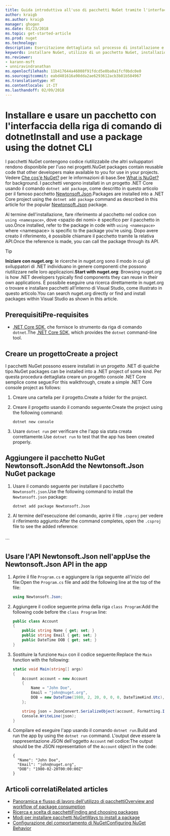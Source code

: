 ```yaml
---
title: Guida introduttiva all'uso di pacchetti NuGet tramite l'interfaccia della riga di comando di dotnet | Microsoft Docs
author: kraigb
ms.author: kraigb
manager: ghogen
ms.date: 01/23/2018
ms.topic: get-started-article
ms.prod: nuget
ms.technology: 
description: Esercitazione dettagliata sul processo di installazione e uso di un pacchetto NuGet in un progetto .NET Core.
keywords: installare NuGet, utilizzo di un pacchetto NuGet, installazione di pacchetti NuGet, riferimenti ai pacchetti NuGet, uso di pacchetti NuGet
ms.reviewer:
- karann-msft
- unniravindranathan
ms.openlocfilehash: 11b417644a46008f91fdcd5e0ba0a1fcf0bdc0e0
ms.sourcegitcommit: eabd401616a98dda2ae6293612acb3b81b584967
ms.translationtype: HT
ms.contentlocale: it-IT
ms.lasthandoff: 02/09/2018
---
```

# <a name="install-and-use-a-package-using-the-dotnet-cli"></a><span data-ttu-id="c0138-104">Installare e usare un pacchetto con l'interfaccia della riga di comando di dotnet</span><span class="sxs-lookup"><span data-stu-id="c0138-104">Install and use a package using the dotnet CLI</span></span>

<span data-ttu-id="c0138-105">I pacchetti NuGet contengono codice riutilizzabile che altri sviluppatori rendono disponibile per l'uso nei progetti.</span><span class="sxs-lookup"><span data-stu-id="c0138-105">NuGet packages contain reusable code that other developers make available to you for use in your projects.</span></span> <span data-ttu-id="c0138-106">Vedere [Che cos'è NuGet?](../What-is-NuGet.md) per le informazioni di base.</span><span class="sxs-lookup"><span data-stu-id="c0138-106">See [What is NuGet?](../What-is-NuGet.md) for background.</span></span> <span data-ttu-id="c0138-107">I pacchetti vengono installati in un progetto .NET Core usando il comando `dotnet add package`, come descritto in questo articolo per il famoso pacchetto [Newtonsoft.Json](https://www.nuget.org/packages/Newtonsoft.Json/).</span><span class="sxs-lookup"><span data-stu-id="c0138-107">Packages are installed into a .NET Core project using the `dotnet add package` command as described in this article for the popular [Newtonsoft.Json](https://www.nuget.org/packages/Newtonsoft.Json/) package.</span></span>

<span data-ttu-id="c0138-108">Al termine dell'installazione, fare riferimento al pacchetto nel codice con `using <namespace>`, dove \<spazio dei nomi\> è specifico per il pacchetto in uso.</span><span class="sxs-lookup"><span data-stu-id="c0138-108">Once installed, refer to the package in code with `using <namespace>` where \<namespace\> is specific to the package you're using.</span></span> <span data-ttu-id="c0138-109">Dopo avere creato il riferimento, è possibile chiamare il pacchetto tramite la relativa API.</span><span class="sxs-lookup"><span data-stu-id="c0138-109">Once the reference is made, you can call the package through its API.</span></span>

> [!Tip]
> <span data-ttu-id="c0138-110">**Iniziare con nuget.org**: le ricerche in nuget.org sono il modo in cui gli sviluppatori di .NET individuano in genere componenti che possono riutilizzare nelle loro applicazioni.</span><span class="sxs-lookup"><span data-stu-id="c0138-110">**Start with nuget.org**: Browsing nuget.org is how .NET developers typically find components they can reuse in their own applications.</span></span> <span data-ttu-id="c0138-111">È possibile eseguire una ricerca direttamente in nuget.org o trovare e installare pacchetti all'interno di Visual Studio, come illustrato in questo articolo.</span><span class="sxs-lookup"><span data-stu-id="c0138-111">You can search nuget.org directly or find and install packages within Visual Studio as shown in this article.</span></span>

## <a name="pre-requisites"></a><span data-ttu-id="c0138-112">Prerequisiti</span><span class="sxs-lookup"><span data-stu-id="c0138-112">Pre-requisites</span></span>

- <span data-ttu-id="c0138-113">[.NET Core SDK](https://www.microsoft.com/net/download/), che fornisce lo strumento da riga di comando `dotnet`.</span><span class="sxs-lookup"><span data-stu-id="c0138-113">The [.NET Core SDK](https://www.microsoft.com/net/download/), which provides the `dotnet` command-line tool.</span></span>

## <a name="create-a-project"></a><span data-ttu-id="c0138-114">Creare un progetto</span><span class="sxs-lookup"><span data-stu-id="c0138-114">Create a project</span></span>

<span data-ttu-id="c0138-115">I pacchetti NuGet possono essere installati in un progetto .NET di qualche tipo.</span><span class="sxs-lookup"><span data-stu-id="c0138-115">NuGet packages can be installed into a .NET project of some kind.</span></span> <span data-ttu-id="c0138-116">Per questa procedura dettagliata creare un progetto console .NET Core semplice come segue:</span><span class="sxs-lookup"><span data-stu-id="c0138-116">For this walkthrough, create a simple .NET Core console project as follows:</span></span>

1. <span data-ttu-id="c0138-117">Creare una cartella per il progetto.</span><span class="sxs-lookup"><span data-stu-id="c0138-117">Create a folder for the project.</span></span>

1. <span data-ttu-id="c0138-118">Creare il progetto usando il comando seguente:</span><span class="sxs-lookup"><span data-stu-id="c0138-118">Create the project using the following command:</span></span>

    ```cli
    dotnet new console
    ```

1. <span data-ttu-id="c0138-119">Usare `dotnet run` per verificare che l'app sia stata creata correttamente.</span><span class="sxs-lookup"><span data-stu-id="c0138-119">Use `dotnet run` to test that the app has been created properly.</span></span>

## <a name="add-the-newtonsoftjson-nuget-package"></a><span data-ttu-id="c0138-120">Aggiungere il pacchetto NuGet Newtonsoft.Json</span><span class="sxs-lookup"><span data-stu-id="c0138-120">Add the Newtonsoft.Json NuGet package</span></span>

1. <span data-ttu-id="c0138-121">Usare il comando seguente per installare il pacchetto `Newtonsoft.json`.</span><span class="sxs-lookup"><span data-stu-id="c0138-121">Use the following command to install the `Newtonsoft.json` package:</span></span>

    ```cli
    dotnet add package Newtonsoft.Json
    ```

1. <span data-ttu-id="c0138-122">Al termine dell'esecuzione del comando, aprire il file `.csproj` per vedere il riferimento aggiunto:</span><span class="sxs-lookup"><span data-stu-id="c0138-122">After the command completes, open the `.csproj` file to see the added reference:</span></span>

    ```xml
  <ItemGroup>
    <PackageReference Include="Newtonsoft.Json" Version="10.0.3" />
  </ItemGroup>
    ```

## <a name="use-the-newtonsoftjson-api-in-the-app"></a><span data-ttu-id="c0138-123">Usare l'API Newtonsoft.Json nell'app</span><span class="sxs-lookup"><span data-stu-id="c0138-123">Use the Newtonsoft.Json API in the app</span></span>

1. <span data-ttu-id="c0138-124">Aprire il file `Program.cs` e aggiungere la riga seguente all'inizio del file:</span><span class="sxs-lookup"><span data-stu-id="c0138-124">Open the `Program.cs` file and add the following line at the top of the file:</span></span>

    ```cs
    using Newtonsoft.Json;
    ```

1. <span data-ttu-id="c0138-125">Aggiungere il codice seguente prima della riga `class Program`:</span><span class="sxs-lookup"><span data-stu-id="c0138-125">Add the following code before the `class Program` line:</span></span>

    ```cs
    public class Account
    {
        public string Name { get; set; }
        public string Email { get; set; }
        public DateTime DOB { get; set; }
    }
    ```

1. <span data-ttu-id="c0138-126">Sostituire la funzione `Main` con il codice seguente:</span><span class="sxs-lookup"><span data-stu-id="c0138-126">Replace the `Main` function with the following:</span></span>

    ```cs
    static void Main(string[] args)
    {
        Account account = new Account
        {
            Name = "John Doe",
            Email = "john@nuget.org",
            DOB = new DateTime(1980, 2, 20, 0, 0, 0, DateTimeKind.Utc),
        };

        string json = JsonConvert.SerializeObject(account, Formatting.Indented);
        Console.WriteLine(json);
    }
    ```

1. <span data-ttu-id="c0138-127">Compilare ed eseguire l'app usando il comando `dotnet run`.</span><span class="sxs-lookup"><span data-stu-id="c0138-127">Build and run the app by using the `dotnet run` command.</span></span> <span data-ttu-id="c0138-128">L'output deve essere la rappresentazione JSON dell'oggetto `Account` nel codice:</span><span class="sxs-lookup"><span data-stu-id="c0138-128">The output should be the JSON representation of the `Account` object in the code:</span></span>

    ```output
    {
      "Name": "John Doe",
      "Email": "john@nuget.org",
      "DOB": "1980-02-20T00:00:00Z"
    }
    ```

## <a name="related-articles"></a><span data-ttu-id="c0138-129">Articoli correlati</span><span class="sxs-lookup"><span data-stu-id="c0138-129">Related articles</span></span>

- [<span data-ttu-id="c0138-130">Panoramica e flusso di lavoro dell'utilizzo di pacchetti</span><span class="sxs-lookup"><span data-stu-id="c0138-130">Overview and workflow of package consumption</span></span>](../consume-packages/overview-and-workflow.md)
- [<span data-ttu-id="c0138-131">Ricerca e scelta di pacchetti</span><span class="sxs-lookup"><span data-stu-id="c0138-131">Finding and choosing packages</span></span>](../consume-packages/finding-and-choosing-packages.md)
- [<span data-ttu-id="c0138-132">Modi per installare pacchetti NuGet</span><span class="sxs-lookup"><span data-stu-id="c0138-132">Ways to install a package</span></span>](../consume-packages/ways-to-install-a-package.md)
- [<span data-ttu-id="c0138-133">Configurazione del comportamento di NuGet</span><span class="sxs-lookup"><span data-stu-id="c0138-133">Configuring NuGet Behavior</span></span>](../consume-packages/configuring-nuget-behavior.md)
